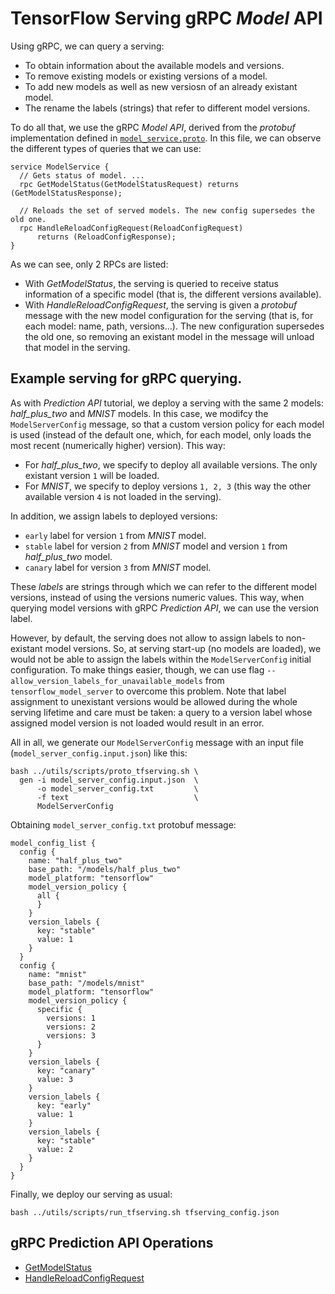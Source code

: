 # TensorFlow Serving gRPC _Model_ API

Using gRPC, we can query a serving:

- To obtain information about the available models and versions.
- To remove existing models or existing versions of a model.
- To add new models as well as new versiosn of an already existant model.
- The rename the labels (strings) that refer to different model versions.

To do all that, we use the gRPC _Model API_, derived from the _protobuf_
implementation defined in
[`model_service.proto`](http://github.com/tensorflow/serving/tree/master/tensorflow_serving/apis/model_service.proto).
In this file, we can observe the different types of queries that we can use:

```
service ModelService {
  // Gets status of model. ...
  rpc GetModelStatus(GetModelStatusRequest) returns (GetModelStatusResponse);

  // Reloads the set of served models. The new config supersedes the old one.
  rpc HandleReloadConfigRequest(ReloadConfigRequest)
      returns (ReloadConfigResponse);
}
```

As we can see, only 2 RPCs are listed:

- With _GetModelStatus_, the serving is queried to receive status information of
  a specific model (that is, the different versions available).
- With _HandleReloadConfigRequest_, the serving is given a _protobuf_ message with
  the new model configuration for the serving (that is, for each model: name, path,
  versions...). The new configuration supersedes the old one, so removing an
  existant model in the message will unload that model in the serving.

## Example serving for gRPC querying.

As with _Prediction API_ tutorial, we deploy a serving with the same 2 models:
_half\_plus\_two_ and _MNIST_ models. In this case, we modifcy the `ModelServerConfig`
message, so that a custom version policy for each model is used (instead of the default
one, which, for each model, only loads the most recent (numerically higher) version).
This way:

- For _half\_plus\_two_, we specify to deploy all available versions. The only existant
  version `1` will be loaded.
- For _MNIST_, we specify to deploy versions `1, 2, 3` (this way the other available
  version `4` is not loaded in the serving).

In addition, we assign labels to deployed versions:

- `early` label for version `1` from _MNIST_ model.
- `stable` label for version `2` from _MNIST_ model and version `1` from _half\_plus\_two_ model.
- `canary` label for version `3` from _MNIST_ model.

These _labels_ are strings through which we can refer to the different model versions,
instead of using the versions numeric values. This way, when querying model versions
with gRPC _Prediction API_, we can use the version label.

However, by default, the serving does not allow to assign labels to non-existant model versions.
So, at serving start-up (no models are loaded), we would not be able to assign the labels within
the `ModelServerConfig` initial configuration. To make things easier, though, we can use
flag `--allow_version_labels_for_unavailable_models` from `tensorflow_model_server` to
overcome this problem. Note that label assignment to unexistant versions would be allowed
during the whole serving lifetime and care must be taken: a query to a version label whose
assigned model version is not loaded would result in an error.

All in all, we generate our `ModelServerConfig` message with an input file
(`model_server_config.input.json`) like this:

```
bash ../utils/scripts/proto_tfserving.sh \
  gen -i model_server_config.input.json  \
      -o model_server_config.txt         \
      -f text                            \
      ModelServerConfig
```

Obtaining `model_server_config.txt` protobuf message:

```
model_config_list {
  config {
    name: "half_plus_two"
    base_path: "/models/half_plus_two"
    model_platform: "tensorflow"
    model_version_policy {
      all {
      }
    }
    version_labels {
      key: "stable"
      value: 1
    }
  }
  config {
    name: "mnist"
    base_path: "/models/mnist"
    model_platform: "tensorflow"
    model_version_policy {
      specific {
        versions: 1
        versions: 2
        versions: 3
      }
    }
    version_labels {
      key: "canary"
      value: 3
    }
    version_labels {
      key: "early"
      value: 1
    }
    version_labels {
      key: "stable"
      value: 2
    }
  }
}
```

Finally, we deploy our serving as usual:

```
bash ../utils/scripts/run_tfserving.sh tfserving_config.json
```

## gRPC Prediction API Operations

- [GetModelStatus](http://github.com/pherna06/tfx-project/tree/master/tutorials/04_grpc_model_api/get_model_status)
- [HandleReloadConfigRequest](http://github.com/pherna06/tfx-project/tree/master/tutorials/04_grpc_model_api/handle_reload_config_request)
